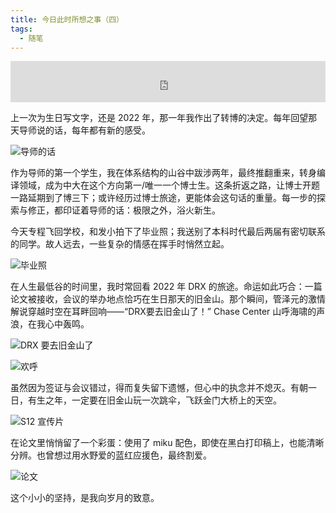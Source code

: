 ```yaml
---
title: 今日此时所想之事（四）
tags:
  - 随笔
---
```


<iframe src="https://i.y.qq.com/n2/m/outchain/player/index.html?songid=107601135&songtype=0" border="0" frameborder="no" width="100%" height="66"></iframe>


上一次为生日写文字，还是 2022 年，那一年我作出了转博的决定。每年回望那天导师说的话，每年都有新的感受。

![导师的话](https://Mizuno-Ai.wu-kan.cn/assets/image/2025/06/21/1.webp)

作为导师的第一个学生，我在体系结构的山谷中跋涉两年，最终推翻重来，转身编译领域，成为中大在这个方向第一/唯一一个博士生。这条折返之路，让博士开题一路延期到了博三下；或许经历过博士旅途，更能体会这句话的重量。每一步的探索与修正，都印证着导师的话：极限之外，浴火新生。

今天专程飞回学校，和发小拍下了毕业照；我送别了本科时代最后两届有密切联系的同学。故人远去，一些复杂的情感在挥手时悄然立起。

![毕业照](https://Mizuno-Ai.wu-kan.cn/assets/image/2025/06/21/2.webp)

在人生最低谷的时间里，我时常回看 2022 年 DRX 的旅途。命运如此巧合：一篇论文被接收，会议的举办地点恰巧在生日那天的旧金山。那个瞬间，管泽元的激情解说穿越时空在耳畔回响——“DRX要去旧金山了！” Chase Center 山呼海啸的声浪，在我心中轰鸣。

![DRX 要去旧金山了](https://Mizuno-Ai.wu-kan.cn/assets/image/2025/06/21/3.webp)

![欢呼](https://Mizuno-Ai.wu-kan.cn/assets/image/2025/06/21/4.webp)

虽然因为签证与会议错过，得而复失留下遗憾，但心中的执念并不熄灭。有朝一日，有生之年，一定要在旧金山玩一次跳伞，飞跃金门大桥上的天空。

![S12 宣传片](https://Mizuno-Ai.wu-kan.cn/assets/image/2025/06/21/5.webp)

在论文里悄悄留了一个彩蛋：使用了 miku 配色，即使在黑白打印稿上，也能清晰分辨。也曾想过用水野爱的蓝红应援色，最终割爱。

![论文](https://Mizuno-Ai.wu-kan.cn/assets/image/2025/06/21/6.webp)

这个小小的坚持，是我向岁月的致意。
